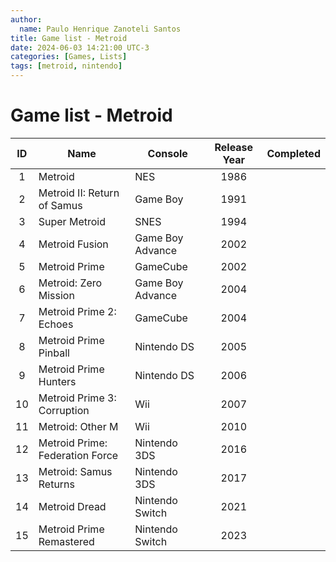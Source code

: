 ```yaml
---
author:
  name: Paulo Henrique Zanoteli Santos
title: Game list - Metroid
date: 2024-06-03 14:21:00 UTC-3
categories: [Games, Lists]
tags: [metroid, nintendo]
---
```


# Game list - Metroid

| ID | Name                            | Console           | Release Year | Completed |
|:--:|---------------------------------|-------------------|:------------:|:---------:|
| 1  | Metroid                         | NES               | 1986         |           |
| 2  | Metroid II: Return of Samus     | Game Boy          | 1991         |           |
| 3  | Super Metroid                   | SNES              | 1994         |           |
| 4  | Metroid Fusion                  | Game Boy Advance  | 2002         |           |
| 5  | Metroid Prime                   | GameCube          | 2002         |           |
| 6  | Metroid: Zero Mission           | Game Boy Advance  | 2004         |           |
| 7  | Metroid Prime 2: Echoes         | GameCube          | 2004         |           |
| 8  | Metroid Prime Pinball           | Nintendo DS       | 2005         |           |
| 9  | Metroid Prime Hunters           | Nintendo DS       | 2006         |           |
| 10 | Metroid Prime 3: Corruption     | Wii               | 2007         |           |
| 11 | Metroid: Other M                | Wii               | 2010         |           |
| 12 | Metroid Prime: Federation Force | Nintendo 3DS      | 2016         |           |
| 13 | Metroid: Samus Returns          | Nintendo 3DS      | 2017         |           |
| 14 | Metroid Dread                   | Nintendo Switch   | 2021         |           |
| 15 | Metroid Prime Remastered        | Nintendo Switch   | 2023         |           |
